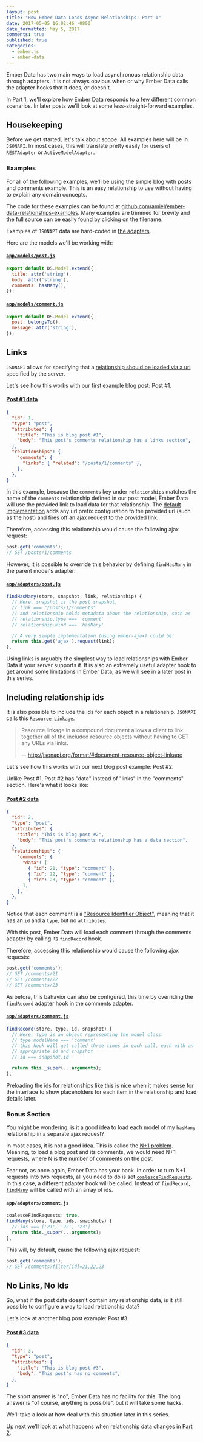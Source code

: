 ```yaml
---
layout: post
title: "How Ember Data Loads Async Relationships: Part 1"
date: 2017-05-05 16:02:46 -0800
date_formatted: May 5, 2017
comments: true
published: true
categories:
  - ember.js
  - ember-data
---
```


<span class="embadge" data-start="2.12.0"><span>

Ember Data has two main ways to load asynchronous relationship data through adapters. It is not always obvious when or why Ember Data calls the adapter hooks that it does, or doesn't.

In Part 1, we'll explore how Ember Data responds to a few different common scenarios. In later posts we'll look at some less-straight-forward examples.

<!--More-->

## Housekeeping

Before we get started, let's talk about scope. All examples here will be in `JSONAPI`. In most cases, this will translate pretty easily for users of `RESTAdapter` or `ActiveModelAdapter`.

### Examples

For all of the following examples, we'll be using the simple blog with posts and comments example. This is an easy relationship to use without having to explain any domain concepts.

The code for these examples can be found at [github.com/amiel/ember-data-relationships-examples](https://github.com/amiel/ember-data-relationships-examples/tree/part-1). Many examples are trimmed for brevity and the full source can be easily found by clicking on the filename.

Examples of `JSONAPI` data are hard-coded in [the adapters](https://github.com/amiel/ember-data-relationships-examples/tree/part-1/app/adapters).

Here are the models we'll be working with:

#### [`app/models/post.js`](https://github.com/amiel/ember-data-relationships-examples/blob/part-1/app/models/post.js)

```javascript
export default DS.Model.extend({
  title: attr('string'),
  body: attr('string'),
  comments: hasMany(),
});
```

#### [`app/models/comment.js`](https://github.com/amiel/ember-data-relationships-examples/blob/part-1/app/models/comment.js)

```javascript
export default DS.Model.extend({
  post: belongsTo(),
  message: attr('string'),
});
```

## Links

`JSONAPI` allows for specifying that a [relationship should be loaded via a url](http://jsonapi.org/format/#document-resource-object-related-resource-links) specified by the server.

Let's see how this works with our first example blog post: Post #1.

#### [Post #1 data](https://github.com/amiel/ember-data-relationships-examples/blob/part-1/app/adapters/post.js#L13-L25)

```json
{
  "id": 1,
  "type": "post",
  "attributes": {
    "title": "This is blog post #1",
    "body": "This post's comments relationship has a links section",
  },
  "relationships": {
    "comments": {
      "links": { "related": "/posts/1/comments" },
    },
  },
}
```

In this example, because the `comments` key under `relationships` matches the name of the `comments` relationship defined in our post model, Ember Data will use the provided link to load data for that relationship. The [default](https://emberjs.com/api/data/classes/DS.JSONAPIAdapter.html#method_findHasMany) [implementation](https://github.com/emberjs/data/blob/v2.13.1/addon/adapters/rest.js#L641-L693)  adds any url prefix configuration to the provided url (such as the host) and fires off an ajax request to the provided link.

Therefore, accessing this relationship would cause the following ajax request:

```javascript
post.get('comments');
// GET /posts/1/comments
```

However, it is possible to override this behavior by defining `findHasMany` in the parent model's adapter:

#### [`app/adapters/post.js`](https://github.com/amiel/ember-data-relationships-examples/blob/part-1/app/adapters/post.js#L51)

```javascript
findHasMany(store, snapshot, link, relationship) {
  // Here, snapshot is the post snapshot,
  // link === "/posts/1/comments"
  // and relationship holds metadata about the relationship, such as
  // relationship.type === 'comment'
  // relationship.kind === 'hasMany'

  // A very simple implementation (using ember-ajax) could be:
  return this.get('ajax').request(link);
},
```

Using links is arguably the simplest way to load relationships with Ember Data if your server supports it. It is also an extremely useful adapter hook to get around some limitations in Ember Data, as we will see in a later post in this series.

## Including relationship ids

It is also possible to include the ids for each object in a relationship. `JSONAPI` calls this [`Resource Linkage`](http://jsonapi.org/format/#document-resource-object-linkage).

> Resource linkage in a compound document allows a client to link together all of the included resource objects without having to GET any URLs via links.
>
> -- http://jsonapi.org/format/#document-resource-object-linkage

Let's see how this works with our next blog post example: Post #2.

Unlike Post #1, Post #2 has "data" instead of "links" in the "comments" section. Here's what it looks like:

#### [Post #2 data](https://github.com/amiel/ember-data-relationships-examples/blob/part-1/app/adapters/post.js#L27-L43)

```json
{
  "id": 2,
  "type": "post",
  "attributes": {
    "title": "This is blog post #2",
    "body": "This post's comments relationship has a data section",
  },
  "relationships": {
    "comments": {
      "data": [
        { "id": 21, "type": "comment" },
        { "id": 22, "type": "comment" },
        { "id": 23, "type": "comment" },
      ],
    },
  },
}
```

Notice that each comment is a ["Resource Identifier Object"](http://jsonapi.org/format/#document-resource-identifier-objects), meaning that it has an `id` and a `type`, but no `attributes`.

With this post, Ember Data will load each comment through the comments adapter by calling its `findRecord` hook.

Therefore, accessing this relationship would cause the following ajax requests:

```javascript
post.get('comments');
// GET /comments/21
// GET /comments/22
// GET /comments/23
```

As before, this bahavior can also be configured, this time by overriding the `findRecord` adapter hook in the comments adapter.

#### [`app/adapters/comment.js`](https://github.com/amiel/ember-data-relationships-examples/blob/part-1/app/adapters/comment.js#L5)

```javascript
findRecord(store, type, id, snapshot) {
  // Here, type is an object representing the model class.
  // type.modelName === 'comment'
  // this hook will get called three times in each call, each with an
  // appropriate id and snapshot
  // id === snapshot.id

  return this._super(...arguments);
},
```

Preloading the ids for relationships like this is nice when it makes sense for the interface to show placeholders for each item in the relationship and load details later.

### Bonus Section

You might be wondering, is it a good idea to load each model of my `hasMany` relationship in a separate ajax request?

In most cases, it is not a good idea. This is called the [N+1 problem](https://www.sitepoint.com/silver-bullet-n1-problem/). Meaning, to load a blog post and its comments, we would need N+1 requests, where N is the number of comments on the post.

Fear not, as once again, Ember Data has your back. In order to turn N+1 requests into two requests, all you need to do is set [`coalesceFindRequests`](https://emberjs.com/api/data/classes/DS.JSONAPIAdapter.html#property_coalesceFindRequests). In this case, a different adapter hook will be called. Instead of `findRecord`, [`findMany`](https://emberjs.com/api/data/classes/DS.JSONAPIAdapter.html#method_findMany) will be called with an array of ids.

#### `app/adapters/comment.js`

```javascript
coalesceFindRequests: true,
findMany(store, type, ids, snapshots) {
  // ids === ['21', '22', '23']
  return this._super(...arguments);
},
```

This will, by default, cause the following ajax request:

```javascript
post.get('comments');
// GET /comments?filter[id]=21,22,23
```

## No Links, No Ids

So, what if the post data doesn't contain any relationship data, is it still possible to configure a way to load relationship data?

Let's look at another blog post example: Post #3.

#### [Post #3 data](https://github.com/amiel/ember-data-relationships-examples/blob/part-1/app/adapters/post.js#L45-L52)

```json
{
  "id": 3,
  "type": "post",
  "attributes": {
    "title": "This is blog post #3",
    "body": "This post's has no comments",
  },
}
```

The short answer is "no", Ember Data has no facility for this. The long answer is "of course, anything is possible", but it will take some hacks.

We'll take a look at how deal with this situation later in this series.

Up next we'll look at what happens when relationship data changes in [Part 2](/blog/2017/05/17/how-ember-data-loads-async-relationships-part-2/).
